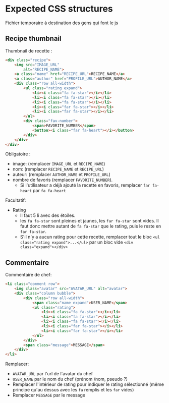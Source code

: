 # Expected CSS structures

Fichier temporaire à destination des gens qui font le js

## Recipe thumbnail

Thumbnail de recette :

```html
<div class="recipe">
    <img src="IMAGE_URL"
        alt="RECIPE_NAME">
    <a class="name" href="RECIPE_URL">RECIPE_NAME</a>
    <a class="author" href="PROFILE_URL">AUTHOR_NAME</a>
    <div class="row all-width">
        <ul class="rating expand">
            <li><i class="fa fa-star"></i></li>
            <li><i class="fa fa-star"></i></li>
            <li><i class="fa fa-star"></i></li>
            <li><i class="far fa-star"></i></li>
            <li><i class="far fa-star"></i></li>
        </ul>
        <div class="fav-number">
            <span>FAVORITE_NUMBER</span>
            <button><i class="far fa-heart"></i></button>
        </div>
    </div>
</div>
```

Obligatoire :
- image: (remplacer `IMAGE_URL` et `RECIPE_NAME`)
- nom: (remplacer `RECIPE_NAME` et `RECIPE_URL`)
- auteur: (remplacer `AUTHOR_NAME` et `PROFILE_URL`)
- nombre de favoris (remplacer `FAVORITE_NUMBER`).
  - Si l'utilisateur a déjà ajouté la recette en favoris, remplacer `far fa-heart` par `fa fa-heart`

Facultatif:
- Rating
  - Il faut 5 li avec des étoiles. 
  - les `fa fa-star` sont pleines et jaunes, les `far fa-star` sont vides. Il faut donc mettre autant de `fa fa-star` que le rating, puis le reste en `far fa-star`.
  - S'il n'y a aucun rating pour cette recette, remplacer tout le bloc `<ul class="rating expand">...</ul>` par un bloc vide `<div class="expand"></div>`

## Commentaire

Commentaire de chef:

```html
<li class="comment row">
    <img class="avatar" src="AVATAR_URL" alt="avatar">
    <div class="column bubble">
        <div class="row all-width">
            <span class="name expand">USER_NAME</span>
            <ul class="rating">
                <li><i class="fa fa-star"></i></li>
                <li><i class="fa fa-star"></i></li>
                <li><i class="fa fa-star"></i></li>
                <li><i class="far fa-star"></i></li>
                <li><i class="far fa-star"></i></li>
            </ul>
        </div>
        <span class="message">MESSAGE</span>
    </div>
</li>
```

Remplacer:
- ``AVATAR_URL`` par l'url de l'avatar du chef
- `USER_NAME` par le nom du chef (prénom /nom, pseudo ?)
- Remplacer l'intérieur de rating pour indiquer le rating sélectionné (même principe qu'au dessus avec les `fa` remplis et les `far` vides)
- Remplacer `MESSAGE` par le message
